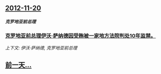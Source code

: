 ## [2012-11-20](/zh/news/2012/11/20/index.md)

##### 克罗地亚前总理
### [克罗地亚前总理伊沃·萨纳德因受贿被一家地方法院判处10年监禁。](/zh/news/2012/11/20/克罗地亚前总理伊沃-萨纳德因受贿被一家地方法院判处10年监禁.md)
_上下文: 伊沃·萨纳德, 克罗地亚前总理_

## [前一天...](/zh/news/2012/11/19/index.md)

